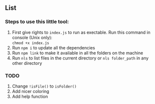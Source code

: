 ## List 

### Steps to use this little tool:
1. First give rights to ```index.js``` to run as exectable. Run this command in console (Unix only):\
```chmod +x index.js```
2. Run ```npm i``` to update all the dependencies
3. Run ```npm link``` to make it available in all the folders on the machine
4. Run ```nls``` to list files in the current directory or ```nls folder_path``` in any other directory

### TODO

1. Change ```!isFile()``` to ```isFolder()```
2. Add nicer coloring
3. Add help function

